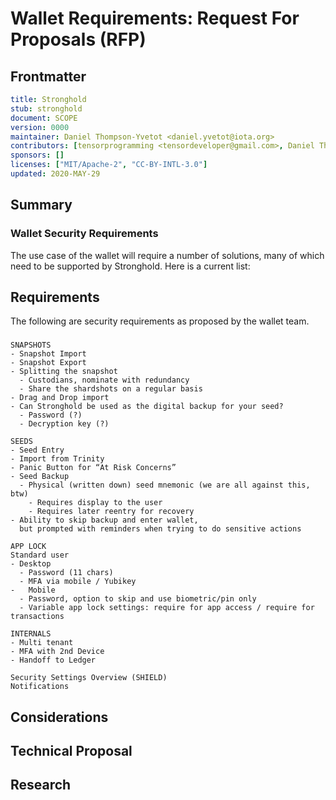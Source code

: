 # Wallet Requirements: Request For Proposals (RFP)
[RFP]: #RFP

## Frontmatter
[frontmatter]: #frontmatter
```yaml
title: Stronghold
stub: stronghold
document: SCOPE
version: 0000
maintainer: Daniel Thompson-Yvetot <daniel.yvetot@iota.org>
contributors: [tensorprogramming <tensordeveloper@gmail.com>, Daniel Thompson-Yvetot <daniel.yvetot@iota.org>]
sponsors: []
licenses: ["MIT/Apache-2", "CC-BY-INTL-3.0"]
updated: 2020-MAY-29
```

<!--
A Request For Proposals is an open question that seeks to focus research and development in the prealpha phase
and is based on needs defined in the Project Scope document.
-->

## Summary
[summary]: #summary
<!--
Summarise in 3-5 sentences in normal English what it is that proposals in this context should address.
-->
### Wallet Security Requirements
The use case of the wallet will require a number of solutions, many of which need to be supported by
Stronghold. Here is a current list:

## Requirements
[requirements]: #requirements

The following are security requirements as proposed by the wallet team.
###
```
SNAPSHOTS
- Snapshot Import
- Snapshot Export
- Splitting the snapshot
  - Custodians, nominate with redundancy
  - Share the shardshots on a regular basis
- Drag and Drop import
- Can Stronghold be used as the digital backup for your seed?
  - Password (?)
  - Decryption key (?)

SEEDS
- Seed Entry
- Import from Trinity
- Panic Button for “At Risk Concerns”
- Seed Backup
  - Physical (written down) seed mnemonic (we are all against this, btw)
    - Requires display to the user
    - Requires later reentry for recovery
- Ability to skip backup and enter wallet,
  but prompted with reminders when trying to do sensitive actions

APP LOCK
Standard user
- Desktop
  - Password (11 chars)
  - MFA via mobile / Yubikey
-	Mobile
  - Password, option to skip and use biometric/pin only
  - Variable app lock settings: require for app access / require for transactions

INTERNALS
- Multi tenant
- MFA with 2nd Device
- Handoff to Ledger

Security Settings Overview (SHIELD)
Notifications
```


## Considerations
[considerations]: #considerations
<!--
This section can be used if there are known considerations that need to be taken into account and which the actual proposals SHOULD resolve.
-->

## Technical Proposal
[technical-proposal]: #technical-proposal
<!--
Introduce and explain the technical proposals that are being requested, detailing specifically the individual proposals required.
-->

## Research
[research]: #research
<!--
Please collect all relevant research links to repositories, issues and papers
-->

